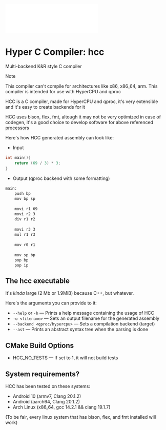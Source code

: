 <img alt="hcc" src="assets/logo.png">

# Hyper C Compiler: hcc
Multi-backend K&R style C compiler

> [!NOTE]
> This compiler can't compile for architectures like x86, x86_64, arm. This compiler is intended for use with HyperCPU and qproc

HCC is a C compiler, made for HyperCPU and qproc, it's very extensible and it's easy to create backends for it

HCC uses bison, flex, fmt, altough it may not be very optimized in case of codegen, it's a good choice to develop software for above referenced processors

Here's how HCC generated assembly can look like:
- Input
```c
int main(){
    return (69 / 3) * 3;
}
```
- Output (qproc backend with some formatting)
```assembly
main:
    push bp
    mov bp sp

    movi r1 69
    movi r2 3
    div r1 r2

    movi r3 3
    mul r1 r3

    mov r0 r1

    mov sp bp
    pop bp
    pop ip
```

## The hcc executable
It's _kinda_ large (2 Mb or 1.9MiB) because C++, but whatever.

Here's the arguments you can provide to it:

- ```--help``` or ```-h``` — Prints a help message containing the usage of HCC
- ```-o <filename>``` — Sets an output filename for the generated assembly
- ```--backend <qproc/hypercpu>``` — Sets a compilation backend (target)
- ```--ast``` — Prints an abstract syntax tree when the parsing is done

## CMake Build Options
- HCC_NO_TESTS — If set to 1, it will not build tests

## System requirements?
HCC has been tested on these systems:
- Android 10 (armv7, Clang 20.1.2)
- Android (aarch64, Clang 20.1.2)
- Arch Linux (x86_64, gcc 14.2.1 && clang 19.1.7)

(To be fair, every linux system that has bison, flex, and fmt installed will work)
